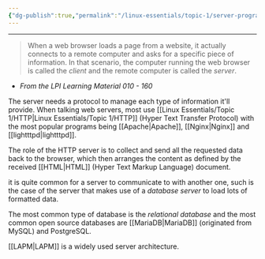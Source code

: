 ```yaml
---
{"dg-publish":true,"permalink":"/linux-essentials/topic-1/server-programs/"}
---
```


---
>When a web browser loads a page from a website, it actually connects to a remote computer and asks for a specific piece of information. In that scenario, the computer running the web browser is called the _client_ and the remote computer is called the _server_.
- _From the LPI Learning Material 010 - 160_

The server needs a protocol to manage each type of information it'll provide. When talking web servers, most use [[Linux Essentials/Topic 1/HTTP\|Linux Essentials/Topic 1/HTTP]] (Hyper Text Transfer Protocol) with the most popular programs being [[Apache\|Apache]], [[Nginx\|Nginx]] and [[lightttpd\|lightttpd]].

The role of the HTTP server is to collect and send all the requested data back to the browser, which then arranges the content as defined by the received [[HTML\|HTML]] (Hyper Text Markup Language) document. 

it is quite common for a server to communicate to with another one, such is the case of the server that makes use of a _database server_ to load lots of formatted data. 

The most common type of database is the _relational database_ and the most common open source databases are [[MariaDB\|MariaDB]] (originated from MySQL) and PostgreSQL.

[[LAPM\|LAPM]] is a widely used server architecture.